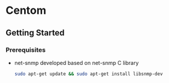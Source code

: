 # Centom
<!-- GETTING STARTED -->
## Getting Started


### Prerequisites

* net-snmp
	developed based on net-snmp C library
  ```sh
  sudo apt-get update && sudo apt-get install libsnmp-dev
  ```